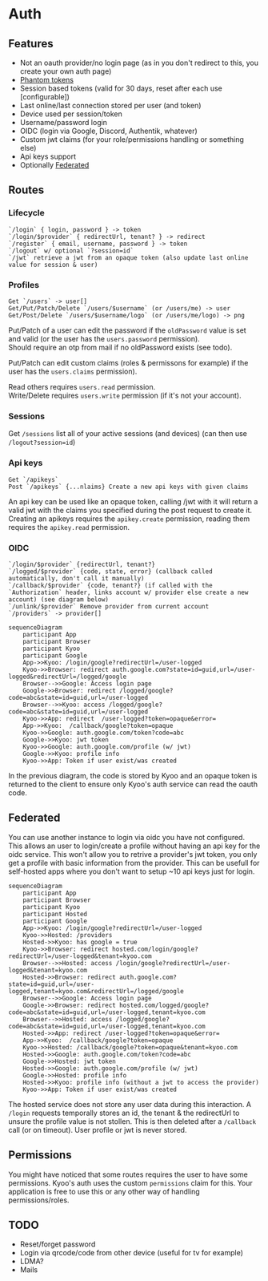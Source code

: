 # Auth

## Features

- Not an oauth provider/no login page (as in you don't redirect to this, you create your own auth page)
- [Phantom tokens](https://curity.io/resources/learn/phantom-token-pattern/)
- Session based tokens (valid for 30 days, reset after each use [configurable])
- Last online/last connection stored per user (and token)
- Device used per session/token
- Username/password login
- OIDC (login via Google, Discord, Authentik, whatever)
- Custom jwt claims (for your role/permissions handling or something else)
- Api keys support
- Optionally [Federated](#federated)

## Routes

### Lifecycle

```
`/login` { login, password } -> token
`/login/$provider` { redirectUrl, tenant? } -> redirect
`/register` { email, username, password } -> token
`/logout` w/ optional `?session=id`
`/jwt` retrieve a jwt from an opaque token (also update last online value for session & user)
```

### Profiles

```
Get `/users` -> user[]
Get/Put/Patch/Delete `/users/$username` (or /users/me) -> user
Get/Post/Delete `/users/$username/logo` (or /users/me/logo) -> png
```

Put/Patch of a user can edit the password if the `oldPassword` value is set and valid (or the user has the `users.password` permission).\
Should require an otp from mail if no oldPassword exists (see todo).

Put/Patch can edit custom claims (roles & permissons for example) if the user has the `users.claims` permission).

Read others requires `users.read` permission.\
Write/Delete requires `users.write` permission (if it's not your account).

### Sessions

Get `/sessions` list all of your active sessions (and devices)
(can then use `/logout?session=id`)

### Api keys

```
Get `/apikeys`
Post `/apikeys` {...nlaims} Create a new api keys with given claims
```

An api key can be used like an opaque token, calling /jwt with it will return a valid jwt with the claims you specified during the post request to create it.
Creating an apikeys requires the `apikey.create` permission, reading them requires the `apikey.read` permission.

### OIDC

```
`/login/$provider` {redirectUrl, tenant?}
`/logged/$provider` {code, state, error} (callback called automatically, don't call it manually)
`/callback/$provider` {code, tenant?} (if called with the `Authorization` header, links account w/ provider else create a new account) (see diagram below)
`/unlink/$provider` Remove provider from current account
`/providers` -> provider[]
```

```mermaid
sequenceDiagram
    participant App
    participant Browser
    participant Kyoo
    participant Google
    App->>Kyoo: /login/google?redirectUrl=/user-logged
    Kyoo->>Browser: redirect auth.google.com?state=id=guid,url=/user-logged&redirectUrl=/logged/google
    Browser-->>Google: Access login page
    Google->>Browser: redirect /logged/google?code=abc&state=id=guid,url=/user-logged
    Browser-->>Kyoo: access /logged/google?code=abc&state=id=guid,url=/user-logged
    Kyoo->>App: redirect  /user-logged?token=opaque&error=
    App->>Kyoo:  /callback/google?token=opaque
    Kyoo->>Google: auth.google.com/token?code=abc
    Google->>Kyoo: jwt token
    Kyoo->>Google: auth.google.com/profile (w/ jwt)
    Google->>Kyoo: profile info
    Kyoo->>App: Token if user exist/was created
```

In the previous diagram, the code is stored by Kyoo and an opaque token is returned to the client to ensure only Kyoo's auth service can read the oauth code.

## Federated

You can use another instance to login via oidc you have not configured. This allows an user to login/create a profile without having an api key for the oidc service.
This won't allow you to retrive a provider's jwt token, you only get a profile with basic information from the provider. This can be usefull for self-hosted apps where
you don't want to setup ~10 api keys just for login.


```mermaid
sequenceDiagram
    participant App
    participant Browser
    participant Kyoo
    participant Hosted
    participant Google
    App->>Kyoo: /login/google?redirectUrl=/user-logged
    Kyoo->>Hosted: /providers
    Hosted->>Kyoo: has google = true
    Kyoo->>Browser: redirect hosted.com/login/google?redirectUrl=/user-logged&tenant=kyoo.com
    Browser-->>Hosted: access /login/google?redirectUrl=/user-logged&tenant=kyoo.com
    Hosted->>Browser: redirect auth.google.com?state=id=guid,url=/user-logged,tenant=kyoo.com&redirectUrl=/logged/google
    Browser-->>Google: Access login page
    Google->>Browser: redirect hosted.com/logged/google?code=abc&state=id=guid,url=/user-logged,tenant=kyoo.com
    Browser-->>Hosted: access /logged/google?code=abc&state=id=guid,url=/user-logged,tenant=kyoo.com
    Hosted->>App: redirect /user-logged?token=opaque&error=
    App->>Kyoo:  /callback/google?token=opaque
    Kyoo->>Hosted: /callback/google?token=opaque&tenant=kyoo.com
    Hosted->>Google: auth.google.com/token?code=abc
    Google->>Hosted: jwt token
    Hosted->>Google: auth.google.com/profile (w/ jwt)
    Google->>Hosted: profile info
    Hosted->>Kyoo: profile info (without a jwt to access the provider)
    Kyoo->>App: Token if user exist/was created
```

The hosted service does not store any user data during this interaction.
A `/login` requests temporally stores an id, the tenant & the redirectUrl to unsure the profile value is not stollen. This is then deleted after a `/callback` call (or on timeout).
User profile or jwt is never stored.

## Permissions

You might have noticed that some routes requires the user to have some permissions.
Kyoo's auth uses the custom `permissions` claim for this.
Your application is free to use this or any other way of handling permissions/roles.

## TODO

- Reset/forget password
- Login via qrcode/code from other device (useful for tv for example)
- LDMA?
- Mails

